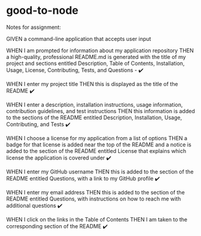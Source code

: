 # good-to-node

Notes for assignment:

GIVEN a command-line application that accepts user input

WHEN I am prompted for information about my application repository
THEN a high-quality, professional README.md is generated with the title of my project and sections entitled Description, Table of Contents, Installation, Usage, License, Contributing, Tests, and Questions - ✔️

WHEN I enter my project title
THEN this is displayed as the title of the README ✔️

WHEN I enter a description, installation instructions, usage information, contribution guidelines, and test instructions
THEN this information is added to the sections of the README entitled Description, Installation, Usage, Contributing, and Tests ✔️

WHEN I choose a license for my application from a list of options
THEN a badge for that license is added near the top of the README and a notice is added to the section of the README entitled License that explains which license the application is covered under  ✔️

WHEN I enter my GitHub username
THEN this is added to the section of the README entitled Questions, with a link to my GitHub profile ✔️

WHEN I enter my email address
THEN this is added to the section of the README entitled Questions, with instructions on how to reach me with additional questions  ✔️

WHEN I click on the links in the Table of Contents
THEN I am taken to the corresponding section of the README ✔️